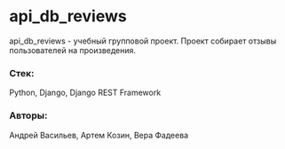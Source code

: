 # api_db_reviews
api_db_reviews - учебный групповой проект. Проект собирает отзывы пользователей на произведения.

### Стек:
Python, Django, Django REST Framework

### Авторы:
Андрей Васильев, Артем Козин, Вера Фадеева
